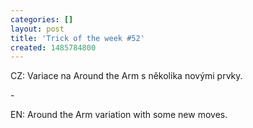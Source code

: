 ```yaml
---
categories: []
layout: post
title: 'Trick of the week #52'
created: 1485784800
---
```

CZ: Variace na Around the Arm s několika novými prvky.<br />
-<br />
EN: Around the Arm variation with some new moves.<br />
<br />
<div class="youtube-player" data-id="0a2DHl98okA"></div>
